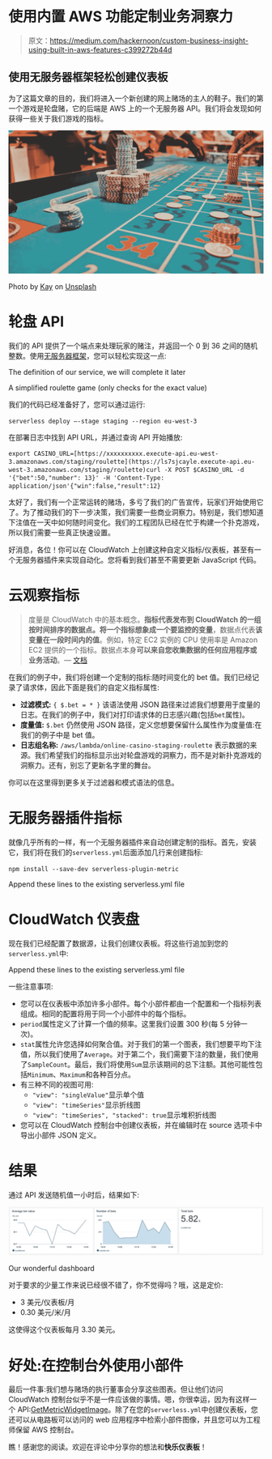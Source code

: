# 使用内置 AWS 功能定制业务洞察力

> 原文：<https://medium.com/hackernoon/custom-business-insight-using-built-in-aws-features-c399272b44d>

## 使用无服务器框架轻松创建仪表板

为了这篇文章的目的，我们将进入一个新创建的网上赌场的主人的鞋子。我们的第一个游戏是轮盘赌，它的后端是 AWS 上的一个无服务器 API。我们将会发现如何获得一些关于我们游戏的指标。

![](img/b3a1177518a63e74a7a6808d298bfcc3.png)

Photo by [Kay](https://unsplash.com/@kaysha?utm_source=unsplash&utm_medium=referral&utm_content=creditCopyText) on [Unsplash](https://unsplash.com/search/photos/gambling?utm_source=unsplash&utm_medium=referral&utm_content=creditCopyText)

# 轮盘 API

我们的 API 提供了一个端点来处理玩家的赌注，并返回一个 0 到 36 之间的随机整数。使用[无服务器框架](https://serverless.com/)，您可以轻松实现这一点:

The definition of our service, we will complete it later

A simplified roulette game (only checks for the exact value)

我们的代码已经准备好了，您可以通过运行:

`serverless deploy —-stage staging --region eu-west-3`

在部署日志中找到 API URL，并通过查询 API 开始播放:

```
export CASINO_URL=[https://xxxxxxxxxx.execute-api.eu-west-3.amazonaws.com/staging/roulette](https://ls7sjcayle.execute-api.eu-west-3.amazonaws.com/staging/roulette)curl -X POST $CASINO_URL -d '{"bet":50,"number": 13}' -H 'Content-Type: application/json'{"win":false,"result":12}
```

太好了，我们有一个正常运转的赌场，多亏了我们的广告宣传，玩家们开始使用它了。为了推动我们的下一步决策，我们需要一些商业洞察力。特别是，我们想知道下注值在一天中如何随时间变化。我们的工程团队已经在忙于构建一个扑克游戏，所以我们需要一些真正快速设置。

好消息，各位！你可以在 CloudWatch 上创建这种自定义指标/仪表板，甚至有一个无服务器插件来实现自动化。您将看到我们甚至不需要更新 JavaScript 代码。

# 云观察指标

> 度量是 CloudWatch 中的基本概念。**指标代表发布到 CloudWatch 的一组按时间排序的数据点。**将一个指标想象成**一个要监控的变量**，数据点代表**该变量在一段时间内的值**。例如，特定 EC2 实例的 CPU 使用率是 Amazon EC2 提供的一个指标。数据点本身**可以来自您收集数据的任何应用程序或业务活动**。— [文档](https://docs.aws.amazon.com/AmazonCloudWatch/latest/monitoring/cloudwatch_concepts.html#Metric)

在我们的例子中，我们将创建一个定制的指标:随时间变化的 bet 值。我们已经记录了请求体，因此下面是我们的自定义指标属性:

*   **过滤模式:** `{ $.bet = * }` 该语法使用 JSON 路径来过滤我们想要用于度量的日志。在我们的例子中，我们对打印请求体的日志感兴趣(包括`bet`属性)。
*   **度量值:** `$.bet` 仍然使用 JSON 路径，定义您想要保留什么属性作为度量值:在我们的例子中是 bet 值。
*   **日志组名称:** `/aws/lambda/online-casino-staging-roulette` 表示数据的来源。我们希望我们的指标显示出对轮盘游戏的洞察力，而不是对新扑克游戏的洞察力。还有，别忘了更新名字里的舞台。

你可以在这里得到更多关于过滤器和模式语法的信息。

# 无服务器插件指标

就像几乎所有的一样，有一个无服务器插件来自动创建定制的指标。首先，安装它，我们将在我们的`serverless.yml`后面添加几行来创建指标:

`npm install --save-dev serverless-plugin-metric`

Append these lines to the existing serverless.yml file

# CloudWatch 仪表盘

现在我们已经配置了数据源，让我们创建仪表板。将这些行追加到您的`serverless.yml`中:

Append these lines to the existing serverless.yml file

一些注意事项:

*   您可以在仪表板中添加许多小部件。每个小部件都由一个配置和一个指标列表组成。相同的配置将用于同一个小部件中的每个指标。
*   `period`属性定义了计算一个值的频率。这里我们设置 300 秒(每 5 分钟一次)。
*   `stat`属性允许您选择如何聚合值。对于我们的第一个图表，我们想要平均下注值，所以我们使用了`Average`。对于第二个，我们需要下注的数量，我们使用了`SampleCount`。最后，我们将使用`Sum`显示该期间的总下注额。其他可能性包括`Minimum`、`Maximum`和各种百分点。
*   有三种不同的视图可用:
    - `"view": "singleValue"`显示单个值
    - `"view": "timeSeries"`显示折线图
    - `"view": "timeSeries", "stacked": true`显示堆积折线图
*   您可以在 CloudWatch 控制台中创建仪表板，并在编辑时在 source 选项卡中导出小部件 JSON 定义。

# 结果

通过 API 发送随机值一小时后，结果如下:

![](img/31bbabeca3b100835c3fc85586969b2f.png)

Our wonderful dashboard

对于要求的少量工作来说已经很不错了，你不觉得吗？哦，这是定价:

*   3 美元/仪表板/月
*   0.30 美元/米/月

这使得这个仪表板每月 3.30 美元。

# 好处:在控制台外使用小部件

最后一件事:我们想与赌场的执行董事会分享这些图表。但让他们访问 CloudWatch 控制台似乎不是一件应该做的事情。嗯，你很幸运，因为有这样一个 API:[GetMetricWidgetImage](https://docs.aws.amazon.com/AmazonCloudWatch/latest/APIReference/API_GetMetricWidgetImage.html)。除了在您的`serverless.yml`中创建仪表板，您还可以从电路板可以访问的 web 应用程序中检索小部件图像，并且您可以为工程师保留 AWS 控制台。

瞧！感谢您的阅读。欢迎在评论中分享你的想法和**快乐仪表板**！
